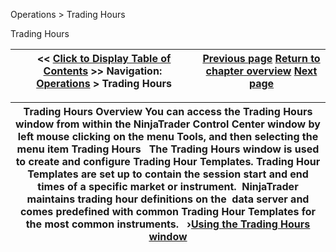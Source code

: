 ﻿


Operations \> Trading Hours






















Trading Hours







| \<\< [Click to Display Table of Contents](trading_hours.md) \>\> **Navigation:**     [Operations](operations-1.md) \> Trading Hours | [Previous page](trade_performance_properties-1.md) [Return to chapter overview](operations-1.md) [Next page](using_the_trading_hours_window-1.md) |
| --- | --- |













| Trading Hours Overview You can access the Trading Hours window from within the NinjaTrader Control Center window by left mouse clicking on the menu Tools, and then selecting the menu item Trading Hours   The Trading Hours window is used to create and configure Trading Hour Templates. Trading Hour Templates are set up to contain the session start and end times of a specific market or instrument.  NinjaTrader maintains trading hour definitions on the  data server and comes predefined with common Trading Hour Templates for the most common instruments.    ›[Using the Trading Hours window](using_the_trading_hours_window-1.md) |
| --- |









